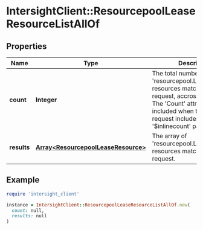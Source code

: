 # IntersightClient::ResourcepoolLeaseResourceListAllOf

## Properties

| Name | Type | Description | Notes |
| ---- | ---- | ----------- | ----- |
| **count** | **Integer** | The total number of &#39;resourcepool.LeaseResource&#39; resources matching the request, accross all pages. The &#39;Count&#39; attribute is included when the HTTP GET request includes the &#39;$inlinecount&#39; parameter. | [optional] |
| **results** | [**Array&lt;ResourcepoolLeaseResource&gt;**](ResourcepoolLeaseResource.md) | The array of &#39;resourcepool.LeaseResource&#39; resources matching the request. | [optional] |

## Example

```ruby
require 'intersight_client'

instance = IntersightClient::ResourcepoolLeaseResourceListAllOf.new(
  count: null,
  results: null
)
```

